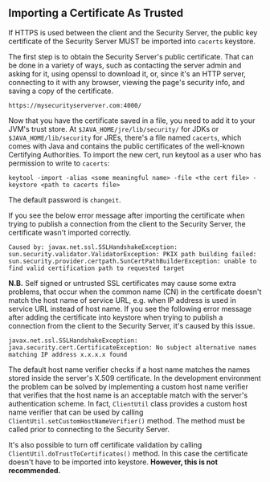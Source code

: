 ## Importing a Certificate As Trusted

If HTTPS is used between the client and the Security Server, the public key certificate of the Security Server MUST be imported into `cacerts` keystore. 

The first step is to obtain the Security Server's public certificate. That can be done in a variety of ways, such as contacting the server admin and asking for it, using openssl to download it, or, since it's an HTTP server, connecting to it with any browser, viewing the page's security info, and saving a copy of the certificate. 

```
https://mysecurityserverver.com:4000/
```

Now that you have the certificate saved in a file, you need to add it to your JVM's trust store. At ```$JAVA_HOME/jre/lib/security/``` for JDKs or ```$JAVA_HOME/lib/security``` for JREs, there's a file named `cacerts`, which comes with Java and contains the public certificates of the well-known Certifying Authorities. To import the new cert, run keytool as a user who has permission to write to `cacerts`:

```
keytool -import -alias <some meaningful name> -file <the cert file> -keystore <path to cacerts file>
```

The default password is `changeit`.

If you see the below error message after importing the certificate when trying to publish a connection from the client to the Security Server, the certificate wasn't imported correctly.

```
Caused by: javax.net.ssl.SSLHandshakeException: sun.security.validator.ValidatorException: PKIX path building failed: sun.security.provider.certpath.SunCertPathBuilderException: unable to find valid certification path to requested target
```

**N.B.** Self signed or untrusted SSL certificates may cause some extra problems, that occur when the common name (CN) in the certificate doesn't match the host name of service URL, e.g. when IP address is used in service URL instead of host name.  If you see the following error message after adding the certificate into keystore when trying to publish a connection from the client to the Security Server, it's caused by this issue.

```
javax.net.ssl.SSLHandshakeException: java.security.cert.CertificateException: No subject alternative names matching IP address x.x.x.x found
```

The default host name verifier checks if a host name matches the names stored inside the server's X.509 certificate. In the development environment the problem can be solved by implementing a custom host name verifier that verifies that the host name is an acceptable match with the server's authentication scheme. In fact, ```ClientUtil``` class provides a custom host name verifier that can be used by calling ```ClientUtil.setCustomHostNameVerifier()``` method. The method must be called prior to connecting to the Security Server.

It's also possible to turn off certificate validation by calling ```ClientUtil.doTrustToCertificates()``` method. In this case the certificate doesn't have to be imported into keystore. **However, this is not recommended.**